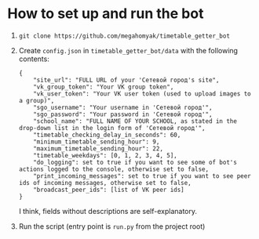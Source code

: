 # How to set up and run the bot

1. `git clone https://github.com/megahomyak/timetable_getter_bot`
2. Create `config.json` in `timetable_getter_bot/data` with the following contents:

       {
           "site_url": "FULL URL of your 'Сетевой город's site",
           "vk_group_token": "Your VK group token",
           "vk_user_token": "Your VK user token (used to upload images to a group)",
           "sgo_username": "Your username in 'Сетевой город'",
           "sgo_password": "Your password in 'Сетевой город'",
           "school_name": "FULL NAME OF YOUR SCHOOL, as stated in the drop-down list in the login form of 'Сетевой город'",
           "timetable_checking_delay_in_seconds": 60,
           "minimum_timetable_sending_hour": 9,
           "maximum_timetable_sending_hour": 22,
           "timetable_weekdays": [0, 1, 2, 3, 4, 5],
           "do_logging": set to true if you want to see some of bot's actions logged to the console, otherwise set to false,
           "print_incoming_messages": set to true if you want to see peer ids of incoming messages, otherwise set to false,
           "broadcast_peer_ids": [list of VK peer ids]
       }

   I think, fields without descriptions are self-explanatory.
3. Run the script (entry point is `run.py` from the project root)